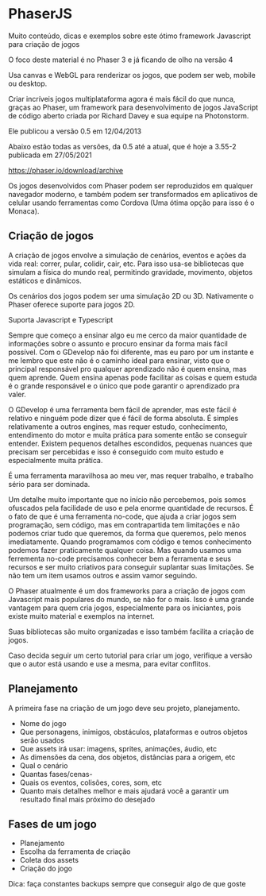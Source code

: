 # PhaserJS

Muito conteúdo, dicas e exemplos sobre este ótimo framework Javascript para criação de jogos

O foco deste material é no Phaser 3 e já ficando de olho na versão 4

Usa canvas e WebGL para renderizar os jogos, que podem ser web, mobile ou desktop.

Criar incríveis jogos multiplataforma agora é mais fácil do que nunca, graças ao Phaser, um framework para desenvolvimento de jogos JavaScript de código aberto criada por Richard Davey e sua equipe na Photonstorm.

Ele publicou a versão 0.5 em 12/04/2013

Abaixo estão todas as versões, da 0.5 até a atual, que é  hoje a 3.55-2 publicada em 27/05/2021

https://phaser.io/download/archive

Os jogos desenvolvidos com Phaser podem ser reproduzidos em qualquer navegador moderno, e também podem ser transformados em aplicativos de celular usando ferramentas como Cordova (Uma ótima opção para isso é o Monaca).

## Criação de jogos

A criação de jogos envolve a simulação de cenários, eventos e ações da vida real: correr, pular, colidir, cair, etc. Para isso usa-se bibliotecas que simulam a física do mundo real, permitindo gravidade, movimento, objetos estáticos e dinâmicos.

Os cenários dos jogos podem ser uma simulação 2D ou 3D. Nativamente o Phaser oferece suporte para jogos 2D.

Suporta Javascript e Typescript

Sempre que começo a ensinar algo eu me cerco da maior quantidade de informações sobre o assunto e procuro ensinar da forma mais fácil possível. Com o GDevelop não foi diferente, mas eu paro por um instante e me lembro que este não é o caminho ideal para ensinar, visto que o principal responsável pro qualquer aprendizado não é quem ensina, mas quem aprende. Quem ensina apenas pode facilitar as coisas e quem estuda é o grande responsável e o único que pode garantir o aprendizado pra valer.

O GDevelop é uma ferramenta bem fácil de aprender, mas este fácil é relativo e ninguém pode dizer que é fácil de forma absoluta. É simples relativamente a outros engines, mas requer estudo, conhecimento, entendimento do motor e muita prática para somente então se conseguir entender. Existem pequenos detalhes escondidos, pequenas  nuances que precisam ser percebidas e isso é conseguido com muito estudo e especialmente muita prática.

É uma ferramenta maravilhosa ao meu ver, mas requer trabalho, e trabalho sério para ser dominada.

Um detalhe muito importante que no início não percebemos, pois somos ofuscados pela facilidade de uso e pela enorme quantidade de recursos. É o fato de que é uma ferramenta no-code, que ajuda a criar jogos sem programação, sem código, mas em contrapartida tem limitações e não podemos criar tudo que queremos, da forma que queremos, pelo menos imediatamente. Quando programamos com código e temos conhecimento podemos fazer praticamente qualquer coisa. Mas quando usamos uma ferrementa no-code precisamos conhecer bem a ferramenta e seus recursos e ser muito criativos para conseguir suplantar suas limitações. Se não tem um item usamos outros e assim vamor seguindo.

O Phaser atualmente é um dos frameworks para a criação de jogos com Javascript mais populares do mundo, se não for o mais. Isso é uma grande vantagem para quem cria jogos, especialmente para os iniciantes, pois existe muito material e exemplos na internet.

Suas bibliotecas são muito organizadas e isso também facilita a criação de jogos.

Caso decida seguir um certo tutorial para criar um jogo, verifique a versão que o autor está usando e use a mesma, para evitar conflitos.

## Planejamento

A primeira fase na criação de um jogo deve seu projeto, planejamento.

- Nome do jogo
- Que personagens, inimigos, obstáculos, plataformas e outros objetos serão usados
- Que assets irá usar: imagens, sprites, animações, áudio, etc
- As dimensões da cena, dos objetos, distâncias para a origem, etc
- Qual o cenário
- Quantas fases/cenas-
- Quais os eventos, colisões, cores, som, etc
- Quanto mais detalhes melhor e mais ajudará você a garantir um resultado final mais próximo do desejado


## Fases de um jogo

- Planejamento
- Escolha da ferramenta de criação
- Coleta dos assets
- Criação do jogo

Dica: faça constantes backups sempre que conseguir algo de que goste


